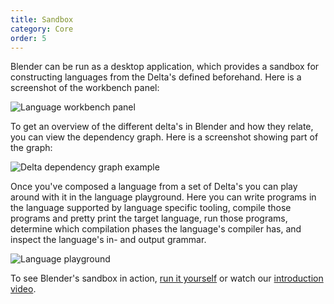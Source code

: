 ```yaml
---
title: Sandbox
category: Core
order: 5
---
```

Blender can be run as a desktop application, which provides a sandbox for constructing languages from the Delta's defined beforehand. Here is a screenshot of the workbench panel:

![Language workbench panel](http://keyboarddrummer.github.io/Blender/images/languageBuilder.png)

To get an overview of the different delta's in Blender and how they relate, you can view the dependency graph. Here is a screenshot showing part of the graph:

![Delta dependency graph example](http://keyboarddrummer.github.io/Blender/images/dependencyGraphExample.png)

Once you've composed a language from a set of Delta's you can play around with it in the language playground. Here you can write programs in the language supported by language specific tooling, compile those programs and pretty print the target language, run those programs, determine which compilation phases the language's compiler has, and inspect the language's in- and output grammar.

![Language playground](http://keyboarddrummer.github.io/Blender/images/languagePlayground.png)

To see Blender's sandbox in action, [run it yourself](http://keyboarddrummer.github.io/Blender/practical/build/) or watch our [introduction video](http://www.youtube.com/watch?feature=player_embedded&v=IHFHcf61g-k).